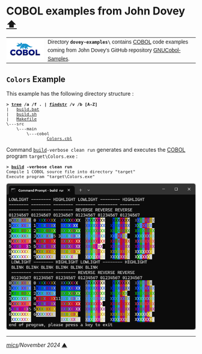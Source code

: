# <span id="top">COBOL examples from John Dovey</span> <span style="font-size:90%;">[⬆](../README.md#top)</span>

<table style="font-family:Helvetica;line-height:1.6;">
  <tr>
  <td style="border:0;padding:0 10px 0 0;min-width:100px;">
    <a href="https://www.mainframestechhelp.com/tutorials/cobol/introduction.htm" rel="external"><img style="border:0;width:100px;" src="../docs/images/cobol.png" width="100" alt="COBOL language"/></a>
  </td>
  <td style="border:0;padding:0;vertical-align:text-top;">
    Directory <strong><code>dovey-examples\</code></strong> contains <a href="https://www.mainframestechhelp.com/tutorials/cobol/introduction.htm" rel="external" title="COBOL">COBOL</a> code examples coming from John Dovey's GitHub repository <a href="https://github.com/JohnDovey/GNUCobol-Samples">GNUCobol-Samples</a>.
  </td>
  </tr>
</table>

## <span id="colors">`Colors` Example</span>

This example has the following directory structure :

<pre style="font-size:80%;">
<b>&gt; <a href="https://learn.microsoft.com/en-us/windows-server/administration/windows-commands/tree" rel="external">tree</a> /a /f . | <a href="https://learn.microsoft.com/en-us/windows-server/administration/windows-commands/findstr" rel="external">findstr</a> /v /b [A-Z]</b>
|   <a href="./Colors/build.bat">build.bat</a>
|   <a href="./Colors/build.sh">build.sh</a>
|   <a href="./Colors/Makefile">Makefile</a>
\---src
    \---main
        \---cobol
                <a href="./Colors/src/main/cobol/Colors.cbl">Colors.cbl</a>
</pre>

Command [`build`](./Colors/build.bat)`-verbose clean run` generates and executes the [COBOL] program `target\Colors.exe` :

<pre style="font-size:80%;">
<b>&gt; <a href="./Colors/build.bat">build</a> -verbose clean run</b>
Compile 1 COBOL source file into directory "target"
Execute program "target\Colors.exe"
</pre>

<img src="./images/Colors.png" />

***

*[mics](https://lampwww.epfl.ch/~michelou/)/November 2024* [**&#9650;**](#top)
<span id="bottom">&nbsp;</span>

<!-- link refs -->

[cobol]: https://
